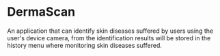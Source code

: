 # DermaScan
An application that can identify skin diseases suffered by users using the user's device camera, from the identification results will be stored in the history menu where monitoring skin diseases suffered.
